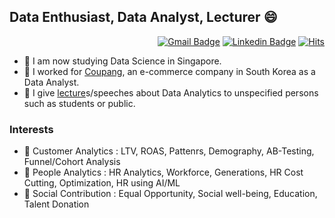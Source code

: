 ## Data Enthusiast, Data Analyst, Lecturer 😄

<div align=right>

[![Gmail Badge](https://img.shields.io/badge/Gmail-d14836?style=flat-square&logo=Gmail&logoColor=white&link=mailto:aitwillz@gmail.com)](mailto:aitwillz@gmail.com)
[![Linkedin Badge](https://img.shields.io/badge/-LinkedIn-blue?style=flat-square&logo=Linkedin&logoColor=white&link=https://www.linkedin.com/in/da-devangelist/)](https://www.linkedin.com/in/da-devangelist/)
[![Hits](https://hits.seeyoufarm.com/api/count/incr/badge.svg?url=https%3A%2F%2Fgithub.com%2Fhwaneest&count_bg=%2379C83D&title_bg=%23555555&icon=&icon_color=%23E7E7E7&title=hits&edge_flat=false)](https://hits.seeyoufarm.com)

</div> 

 - 🌱 I am now studying Data Science in Singapore.
 - 🌱 I worked for <a href="https://www.aboutcoupang.com/en/" target="_blank">Coupang</a>, an e-commerce company in South Korea as a Data Analyst.  
 - 🌱 I give <a href="https://github.com/hwaneest/Lectures/blob/master/README.md" target="_blank">lecture</a>s/speeches about Data Analytics to unspecified persons such as students or public.  

### Interests 
 - 👋 Customer Analytics : LTV, ROAS, Pattenrs, Demography, AB-Testing, Funnel/Cohort Analysis
 - 👋 People Analytics : HR Analytics, Workforce, Generations, HR Cost Cutting, Optimization, HR using AI/ML
 - 👋 Social Contribution : Equal Opportunity, Social well-being, Education, Talent Donation
 
<!--

<h3> Github Statistics </h3>

![Hwan's github stats](https://github-readme-stats.vercel.app/api?username=hwaneest&count_private=true&theme=radical)

<div align=center>

</div>

-->

<!--
**hwaneest/hwaneest** is a ✨ _special_ ✨ repository because its `README.md` (this file) appears on your GitHub profile.

Here are some ideas to get you started:

- 🔭 I’m currently working on ...
- 🌱 I’m currently learning ...
- 👯 I’m looking to collaborate on ...
- 🤔 I’m looking for help with ...
- 💬 Ask me about ...
- 📫 How to reach me: ...
- 😄 Pronouns: ...
- ⚡ Fun fact: ...
- 👋
-->
